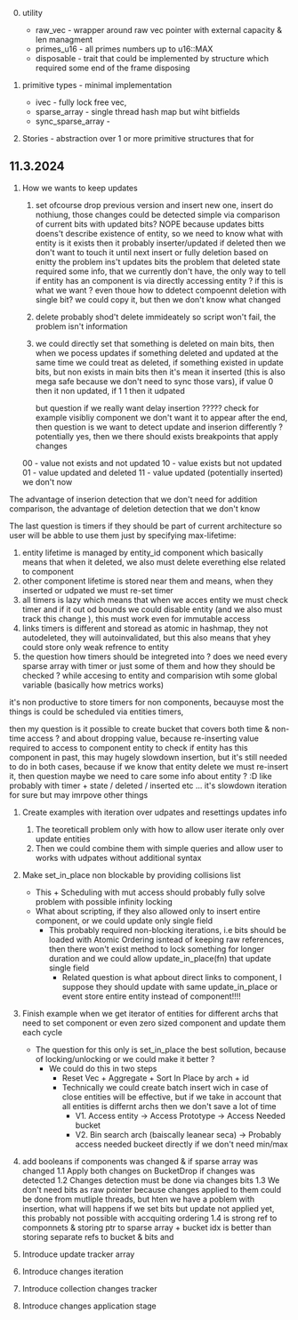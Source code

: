 0. utility 
    * raw_vec - wrapper around raw vec pointer with external capacity & len managment
    * primes_u16 - all primes numbers up to u16::MAX
    * disposable - trait that could be implemented by structure which required some end of the frame disposing 

0. primitive types - minimal implementation 
    * ivec - fully lock free vec, 
    * sparse_array - single thread hash map but wiht bitfields 
    * sync_sparse_array - 

1. Stories - abstraction over 1 or more primitive structures that for 


## 11.3.2024

1. How we wants to keep updates 
    1. set ofcourse drop previous version and insert new one, insert do nothiung,
        those changes could be detected simple via comparison of current bits with updated bits? 
        NOPE because updates bitts doens't describe existence of entity, so we need to know what with entity is it exists then it probably inserter/updated if deleted then we don't want to touch it until next insert or fully deletion based on enitty 
        the problem ins't updates bits the problem that deleted state required some info, that we currently don't have,  the only way to tell if entity has an component is via directly accessing entity ? if this is what we want ? even thoue how to ddetect compoennt deletion with single bit? we could copy it, but then we don't know what changed 
    2. delete probably shod't delete immideately so script won't fail, the problem isn't information 

    1. we could directly set that something is deleted on main bits, then when we pocess updates if something deleted and updated at the same time we could treat as deleted, if something existed in update bits, but non exists in main bits then it's mean it inserted (this is also mega safe because we don't need to sync those vars), if value 0 then it non updated, if 1 1 then it udpated 

        but question if we really want delay insertion ????? check for example visibliy component we don't want it to appear after the end, then question is we want to detect update and inserion differently ? potentially yes, then we there should exists breakpoints that apply changes 

    00 - value not exists and not updated
    10 - value exists but not updated
    01 - value updated and deleted
    11 - value updated (potentially inserted) we don't now 

The advantage of inserion detection that we don't need for addition comparison, the advantage of deletion detection that we don't know 

The last question is timers if they should be part of current architecture so user will be abble to use them just by specifying max-lifetime: 
1. entity lifetime is managed by entity_id component which basically means that when it deleted, we also must delete everething else related to component
2. other component lifetime is stored near them and means, when they inserted or udpated we must re-set timer 
3. all timers is lazy which means that when we acces entity we must check timer and if it out od bounds we could disable entity (and we also must track this change ), this must work even for immutable access 
4. links timers is different and storead as atomic in hashmap, they not autodeleted, they will autoinvalidated, but this also means that yhey could store only weak refrence to entity 
5. the question how timers should be integreted into ? does we need every sparse array with timer or just some of them and how they should be checked ? while accesing to entity and comparision wtih some global variable (basically how metrics works)

it's non productive to store timers for non components, becauyse most the things is could be scheduled via entities timers, 

then my question is it possible to create bucket that covers both time & non-time access ? and about dropping value, because re-inserting value required to access to component entity to check if entity has this component in past, this may hugely slowdown insertion, but it's still needed to do in both cases, because if we know that entity delete we must re-insert it, then question maybe we need to care some info about entity ? :D like probably with timer + state / deleted / inserted etc ... it's slowdown iteration for sure but may imrpove other things  

1. Create examples with iteration over udpates and resettings updates info
    1. The teoreticall problem only with how to allow user iterate only over update entities
    1. Then we could combine them with simple queries and allow user to works with udpates without additional syntax

2. Make set_in_place non blockable by providing collisions list
    * This + Scheduling with mut access should probably fully solve problem with possible infinity locking
    * What about scripting, if they also allowed only to insert entire component, or we could update only single field
        * This probably required non-blocking iterations, i.e bits should be loaded with Atomic Ordering isntead of keeping raw references, then there won't exist method to lock something for longer duration and we could allow update_in_place(fn) that update single field
            * Related question is what apbout direct links to component, I suppose they should update with same update_in_place or event store entire entity instead of component!!!!

3. Finish example when we get iterator of entities for different archs that need to set component or even zero sized component and update them each cycle
    * The question for this only is set_in_place the best sollution, because of locking/unlocking or we could make it better ?
        * We could do this in two steps
            * Reset Vec + Aggregate + Sort In Place by arch + id
            * Technically we could create batch insert wich in case of close entities will be effective, but if we take in account that all entities is differnt archs then we don't save a lot of time 
                * V1. Access entity -> Access Prototype -> Access Needed bucket
                * V2. Bin search arch (baiscally leanear seca) -> Probably access needed buckeet directly if we don't need min/max

1. add booleans if components was changed & if sparse array was changed
1.1 Apply both changes on BucketDrop if changes was detected 
1.2 Changes detection must be done via changes bits 
1.3 We don't need bits as raw pointer because changes applied to them could be done from mutliple threads, but hten we have a poblem with insertion, what will happens if we set bits but update not applied yet, this probably not possible with accquiting ordering
1.4 is strong ref to componnets & storing ptr to sparse array + bucket idx is better than storing separate refs to bucket & bits and 

2. Introduce update tracker array 
3. Introduce changes iteration 
4. Introduce collection changes tracker
5. Introduce changes application stage